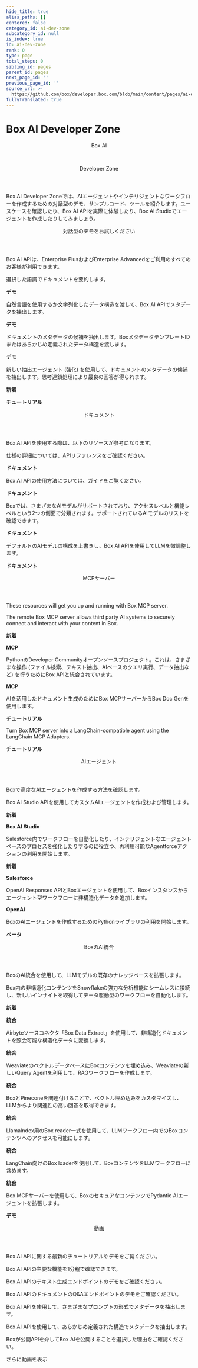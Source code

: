 ```yaml
---
hide_title: true
alias_paths: []
centered: false
category_id: ai-dev-zone
subcategory_id: null
is_index: true
id: ai-dev-zone
rank: 0
type: page
total_steps: 0
sibling_id: pages
parent_id: pages
next_page_id: ''
previous_page_id: ''
source_url: >-
  https://github.com/box/developer.box.com/blob/main/content/pages/ai-dev-zone/index.md
fullyTranslated: true
---
```

# Box AI Developer Zone

<Centered wide id="ai-developer-zone">

<HeroImage type="AiDevZone" imageWidth="600" imageHeight="400">

<Header>

Box AI

</br>

Developer Zone

</Header>

Box AI Developer Zoneでは、AIエージェントやインテリジェントなワークフローを作成するための対話型のデモ、サンプルコード、ツールを紹介します。ユースケースを確認したり、Box AI APIを実際に体験したり、Box AI Studioでエージェントを作成したりしてみましょう。

</HeroImage>

</Centered>

<Centered mid>

<Header centered>

対話型のデモをお試しください

</Header>

Box AI APIは、Enterprise PlusおよびEnterprise Advancedをご利用のすべてのお客様が利用できます。

<TileGrid rows="4">

<Tile type="ai" title="要約を取得する" href="/ai-dev-zone-summary">

選択した語調でドキュメントを要約します。

<strong style="background-color: #e8e8e8">

デモ

</strong>

</Tile>

<Tile type="ai" title="ファイルからメタデータを抽出する (自由形式)" href="/ai-dev-zone-metadata">

自然言語を使用するか文字列化したデータ構造を渡して、Box AI APIでメタデータを抽出します。

<strong style="background-color: #e8e8e8">

デモ

</strong>

</Tile>

<Tile type="ai" title="ファイルからメタデータを抽出する (構造化)" href="/ai-dev-zone-metadata-structured">

ドキュメントのメタデータの候補を抽出します。BoxメタデータテンプレートIDまたはあらかじめ定義されたデータ構造を渡します。

<strong style="background-color: #e8e8e8">

デモ

</strong>

</Tile>

<Tile type="ai" title="Box AI抽出エージェント (強化) を使用する" href="https://medium.com/box-developer-blog/box-ai-enhanced-extract-agent-a-developers-guide-41eb59b2cc54">

新しい抽出エージェント (強化) を使用して、ドキュメントのメタデータの候補を抽出します。思考連鎖処理により最良の回答が得られます。

<div>

<strong style="background-color: #92e0c0">

新着

</strong>

<strong style="background-color: #e8e8e8">

チュートリアル

</strong>

</div>

</Tile>

</TileGrid>

</Centered>

<Centered mid>

<Header>

ドキュメント

</Header>

<p style="text-align: left; margin-left: 0;">

Box AI APIを使用する際は、以下のリソースが参考になります。

</p>

<TileGrid rows="4">

<Tile type="code-new" title="Box AI APIリファレンス" href="/reference/resources/ai-response/">

仕様の詳細については、APIリファレンスをご確認ください。

<strong style="background-color: #e8e8e8">

ドキュメント

</strong>

</Tile>

<Tile type="code-new" title="Box AI APIの使い方" href="/guides/box-ai/">

Box AI APIの使用方法については、ガイドをご覧ください。

<strong style="background-color: #e8e8e8">

ドキュメント

</strong>

</Tile>

<Tile type="code-new" title="サポートされているAIモデル" href="/guides/box-ai/supported-models/">

Boxでは、さまざまなAIモデルがサポートされており、アクセスレベルと機能レベルという2つの側面で分類されます。サポートされているAIモデルのリストを確認できます。

<strong style="background-color: #e8e8e8">

ドキュメント

</strong>

</Tile>

<Tile type="code-new" title="AIモデルの構成の上書き" href="/guides/box-ai/ai-agents/ai-agent-overrides/">

デフォルトのAIモデルの構成を上書きし、Box AI APIを使用してLLMを微調整します。

<strong style="background-color: #e8e8e8">

ドキュメント

</strong>

</Tile>

</TileGrid>

</Centered>

<Centered mid>

<Header>

MCPサーバー

</Header>

<p style="text-align: left; margin-left: 0;">

These resources will get you up and running with Box MCP server.

</p>

<TileGrid rows="4">

<Tile type="mcp" title="Remote Box MCP server" href="/guides/box-mcp/remote">

The remote Box MCP server allows third party AI systems to securely connect and interact with your content in Box.

<div>

<strong style="background-color: #92e0c0">

新着

</strong>

<strong style="background-color: #e8e8e8">

MCP

</strong>

</div>

</Tile>

<Tile type="mcp" title="Self-hosted Box MCP server" href="/guides/box-mcp/self-hosted">

PythonのDeveloper Communityオープンソースプロジェクト。これは、さまざまな操作 (ファイル検索、テキスト抽出、AIベースのクエリ実行、データ抽出など) を行うためにBox APIと統合されています。

<strong style="background-color: #e8e8e8">

MCP

</strong>

</Tile>

<Tile type="mcp" title="Box MCPサーバーとPydantic AI" href="https://medium.com/box-developer-blog/building-ai-powered-document-generation-with-box-mcp-and-pydantic-ai-48775b18ae32">

AIを活用したドキュメント生成のためにBox MCPサーバーからBox Doc Genを使用します。

<div>

<strong style="background-color: #e8e8e8">

チュートリアル

</strong>

</div>

</Tile>

<Tile type="mcp" title="Box MCP server and LangChain MCP Adapters" href="https://medium.com/box-developer-blog/using-an-existing-mcp-server-with-langchain-mcp-adapters-94cdd4af6d1b">

Turn Box MCP server into a LangChain-compatible agent using the LangChain MCP Adapters.

<div>

<strong style="background-color: #e8e8e8">

チュートリアル

</strong>

</div>

</Tile>

</TileGrid>

</Centered>

<Centered mid>

<Header>

AIエージェント

</Header>

<p style="text-align: left; margin-left: 0;">

Boxで高度なAIエージェントを作成する方法を確認します。

</p>

<TileGrid rows="4">

<Tile type="model" title="Box AI Studio APIを使用したエージェントの管理" href="/guides/ai-studio/getting-started-ai-studio/">

Box AI Studio APIを使用してカスタムAIエージェントを作成および管理します。

<div>

<strong style="background-color: #92e0c0">

新着

</strong>

<strong style="background-color: #e8e8e8">

Box AI Studio

</strong>

</div>

</Tile>

<Tile type="model" title="Box for Agentforce拡張パッケージ" href="/guides/tooling/salesforce-toolkit/box-agentforce-package/">

Salesforce内でワークフローを自動化したり、インテリジェントなエージェントベースのプロセスを強化したりするのに役立つ、再利用可能なAgentforceアクションの利用を開始します。

<div>

<strong style="background-color: #92e0c0">

新着

</strong>

<strong style="background-color: #e8e8e8">

Salesforce

</strong>

</div>

</Tile>

<Tile type="model" title="BoxとOpenAIを使用したマルチエージェントワークフロー" href="https://medium.com/box-developer-blog/building-multi-agent-workflows-with-openais-new-sdk-and-box-3e3c81cf4715">

OpenAI Responses APIとBoxエージェントを使用して、Boxインスタンスからエージェント型ワークフローに非構造化データを追加します。

<div>

<strong style="background-color: #e8e8e8">

OpenAI

</strong>

</div>

</Tile>

<Tile type="model" title="Box AI Agents Toolkit" href="https://pypi.org/project/box-ai-agents-toolkit/">

BoxのAIエージェントを作成するためのPythonライブラリの利用を開始します。

<strong style="background-color: #e8e8e8">

ベータ

</strong>

</Tile>

</TileGrid>

</Centered>

<Centered mid>

<Header>

BoxのAI統合

</Header>

<p style="text-align: left; margin-left: 0;">

BoxのAI統合を使用して、LLMモデルの既存のナレッジベースを拡張します。

</p>

<TileGrid rows="4">

<Tile type="box-brown" title="Openflow Connector for Box" href="https://docs.snowflake.com/en/user-guide/data-integration/openflow/connectors/box/setup">

Box内の非構造化コンテンツをSnowflakeの強力な分析機能にシームレスに接続し、新しいインサイトを取得してデータ駆動型のワークフローを自動化します。

<div>

<strong style="background-color: #92e0c0">

新着

</strong>

<strong style="background-color: #e8e8e8">

統合

</strong>

</div>

</Tile>

<Tile type="box-brown" title="Airbyte" href="https://github.com/box-community/airbyte/blob/barduinor/source-box-devrel/docs/integrations/sources/box-data-extract.md">

Airbyteソースコネクタ「Box Data Extract」を使用して、非構造化ドキュメントを照会可能な構造化データに変換します。

<div>

<strong style="background-color: #e8e8e8">

統合

</strong>

</div>

</Tile>

<Tile type="box-brown" title="Weaviate" href="https://medium.com/box-developer-blog/weaviate-box-rag-recipe-with-weaviate-query-agent-1cb41cf9e68b">

WeaviateのベクトルデータベースにBoxコンテンツを埋め込み、Weaviateの新しいQuery Agentを利用して、RAGワークフローを作成します。

<div>

<strong style="background-color: #e8e8e8">

統合

</strong>

</div>

</Tile>

<Tile type="box-brown" title="Pinecone" href="https://medium.com/box-developer-blog/demo-box-pinecone-f03783c412bb">

BoxとPineconeを関連付けることで、ベクトル埋め込みをカスタマイズし、LLMからより関連性の高い回答を取得できます。

<strong style="background-color: #e8e8e8">

統合

</strong>

</Tile>

<Tile type="box-brown" title="LlamaIndex" href="https://github.com/run-llama/llama_index/tree/main/llama-index-integrations/readers/llama-index-readers-box#readme">

LlamaIndex用のBox reader一式を使用して、LLMワークフロー内でのBoxコンテンツへのアクセスを可能にします。

<strong style="background-color: #e8e8e8">

統合

</strong>

</Tile>

<Tile type="box-brown" title="LangChain" href="https://python.langchain.com/docs/integrations/providers/box/">

LangChain向けのBox loaderを使用して、BoxコンテンツをLLMワークフローに含めます。

<strong style="background-color: #e8e8e8">

統合

</strong>

</Tile>

<Tile type="box-brown" title="Pydantic AIとBox MCP" href="https://github.com/box-community/box-mcp-pydantic-ai">

Box MCPサーバーを使用して、BoxのセキュアなコンテンツでPydantic AIエージェントを拡張します。

<div>

<strong style="background-color: #e8e8e8">

デモ

</strong>

</div>

</Tile>

</TileGrid>

</Centered>

<Centered mid>

<Header centered>

動画

</Header>

Box AI APIに関する最新のチュートリアルやデモをご覧ください。

<TileGrid rows="3">

<Tile image="AI-API" title="AI APIの概要" href="https://www.youtube.com/watch?v=amhOj0YRVRQ&list=PLCSEWOlbcUyI2ta24oRr75_4igvMzKJ9q">

Box AI APIの主要な機能を1分程で確認できます。

</Tile>

<Tile image="API-text-gen" title="エンドポイントの概要" href="https://www.youtube.com/watch?v=xxR8aF4r3g8&list=PLCSEWOlbcUyI2ta24oRr75_4igvMzKJ9q">

Box AI APIのテキスト生成エンドポイントのデモをご確認ください。

</Tile>

<Tile image="API-q&a" title="エンドポイントの概要" href="https://www.youtube.com/watch?v=UyKfacz6G9g&list=PLCSEWOlbcUyI2ta24oRr75_4igvMzKJ9q">

Box AI APIのドキュメントのQ&Aエンドポイントのデモをご確認ください。

</Tile>

<Tile image="API-extract" title="エンドポイントの概要" href="https://www.youtube.com/watch?v=fijj0CX67c4&list=PLCSEWOlbcUyI2ta24oRr75_4igvMzKJ9q">

Box AI APIを使用して、さまざまなプロンプトの形式でメタデータを抽出します。

</Tile>

<Tile image="API-extract-structured" title="エンドポイントの概要" href="https://www.youtube.com/watch?v=dU3oo4sHZt0&list=PLCSEWOlbcUyI2ta24oRr75_4igvMzKJ9q">

Box AI APIを使用して、あらかじめ定義された構造でメタデータを抽出します。

</Tile>

<Tile image="API-interview" title="Box CPOのDiego Dugatkinによる説明" href="https://www.youtube.com/watch?v=NA4NiqBdSg4&t=2s">

Boxが公開APIを介してBox AIを公開することを選択した理由をご確認ください。

</Tile>

</TileGrid>

<More secondary to="https://www.youtube.com/playlist?list=PLCSEWOlbcUyIjaK2hCZMk6rSR1jg4r_4H" center>

さらに動画を表示

</More>

</Centered>
